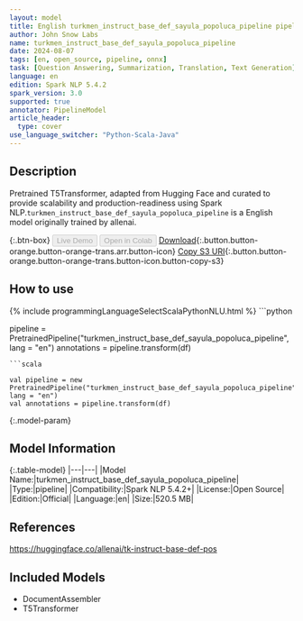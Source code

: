 ```yaml
---
layout: model
title: English turkmen_instruct_base_def_sayula_popoluca_pipeline pipeline T5Transformer from allenai
author: John Snow Labs
name: turkmen_instruct_base_def_sayula_popoluca_pipeline
date: 2024-08-07
tags: [en, open_source, pipeline, onnx]
task: [Question Answering, Summarization, Translation, Text Generation]
language: en
edition: Spark NLP 5.4.2
spark_version: 3.0
supported: true
annotator: PipelineModel
article_header:
  type: cover
use_language_switcher: "Python-Scala-Java"
---
```


## Description

Pretrained T5Transformer, adapted from Hugging Face and curated to provide scalability and production-readiness using Spark NLP.`turkmen_instruct_base_def_sayula_popoluca_pipeline` is a English model originally trained by allenai.

{:.btn-box}
<button class="button button-orange" disabled>Live Demo</button>
<button class="button button-orange" disabled>Open in Colab</button>
[Download](https://s3.amazonaws.com/auxdata.johnsnowlabs.com/public/models/turkmen_instruct_base_def_sayula_popoluca_pipeline_en_5.4.2_3.0_1723032880525.zip){:.button.button-orange.button-orange-trans.arr.button-icon}
[Copy S3 URI](s3://auxdata.johnsnowlabs.com/public/models/turkmen_instruct_base_def_sayula_popoluca_pipeline_en_5.4.2_3.0_1723032880525.zip){:.button.button-orange.button-orange-trans.button-icon.button-copy-s3}

## How to use



<div class="tabs-box" markdown="1">
{% include programmingLanguageSelectScalaPythonNLU.html %}
```python

pipeline = PretrainedPipeline("turkmen_instruct_base_def_sayula_popoluca_pipeline", lang = "en")
annotations =  pipeline.transform(df)   

```
```scala

val pipeline = new PretrainedPipeline("turkmen_instruct_base_def_sayula_popoluca_pipeline", lang = "en")
val annotations = pipeline.transform(df)

```
</div>

{:.model-param}
## Model Information

{:.table-model}
|---|---|
|Model Name:|turkmen_instruct_base_def_sayula_popoluca_pipeline|
|Type:|pipeline|
|Compatibility:|Spark NLP 5.4.2+|
|License:|Open Source|
|Edition:|Official|
|Language:|en|
|Size:|520.5 MB|

## References

https://huggingface.co/allenai/tk-instruct-base-def-pos

## Included Models

- DocumentAssembler
- T5Transformer